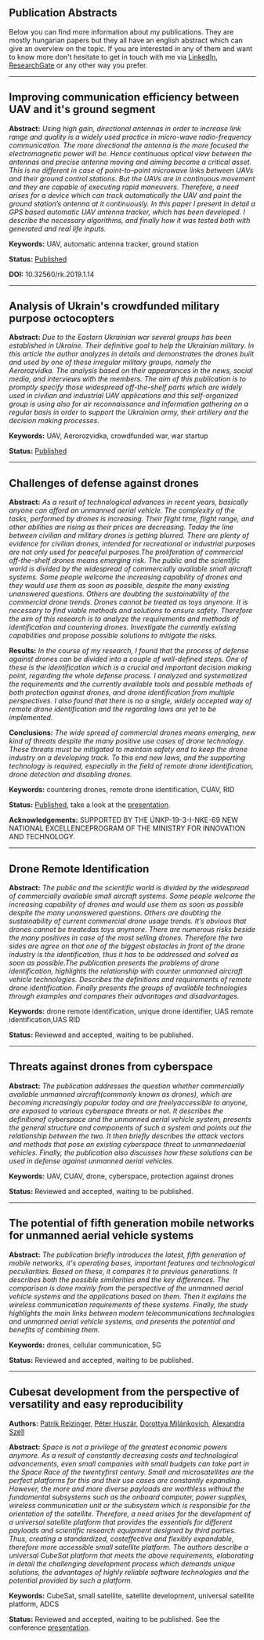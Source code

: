 ## Publication Abstracts
Below you can find more information about my publications. They are mostly hungarian papers but they all have an english abstract which can give an overview on the topic. If you are interested in any of them and want to know more don't hesitate to get in touch with me via [LinkedIn](https://www.linkedin.com/in/huszar-peter/), [ResearchGate](https://www.researchgate.net/profile/Peter_Huszar2) or any other way you prefer.

---
## Improving communication efficiency between UAV and it's ground segment
**Abstract:**
*Using high gain, directional antennas in order to increase link range and quality is a widely used practice in micro-wave radio-frequency communication. The more directional the antenna is the more focused the electromagnetic power will be. Hence continuous optical view between the antennas and precise antenna moving and aiming become a critical asset. This is no different in case of point-to–point microwave links between UAVs and their ground control stations. But the UAVs are in continuous movement and they are capable of executing rapid maneuvers. Therefore, a need arises for a device which can track automatically the UAV and point the ground station’s antenna at it continuously. In this paper I present in detail a GPS based automatic UAV antenna tracker, which has been developed. I describe the necessary algorithms, and finally how it was tested both with generated and real life inputs.*

**Keywords:** UAV, automatic antenna tracker, ground station

**Status:** [Published](https://folyoirat.ludovika.hu/index.php/reptudkoz/article/view/276)<br/>

**DOI:** 10.32560/rk.2019.1.14

---
## Analysis of Ukrain's crowdfunded military purpose octocopters
**Abstract:**
*Due to the Eastern Ukrainian war several groups has been established in Ukraine. Their definitive goal to help the Ukrainian military. In this article the author analyzes in details and demonstrates the drones built and used by one of these irregular military groups, namely the Aerorozvidka. The analysis based on their appearances in the news, social media, and interviews with the members. The aim of this publication is to promptly specify those widespread off-the-shelf parts which are widely used in civilian and industrial UAV applications and this self-organized group is using also for air reconnaissance and information gathering on a regular basis in order to support the Ukrainian army, their artillery and the decision making processes.*

**Keywords:** UAV, Aerorozvidka, crowdfunded war, war startup

**Status:** [Published](http://hadmernok.hu/192_03_huszar.pdf)

---
## Challenges of defense against drones
**Abstract:**
*As a result of technological advances in recent years, basically anyone can afford an unmanned aerial vehicle. The complexity of the tasks, performed by drones is increasing. Their flight time, flight range, and other abilities are rising as their prices are decreasing. Today the line between civilian and military drones is getting blurred. There are plenty of evidence for civilian drones, intended for recreational or industrial purposes are not only used for peaceful purposes.The proliferation of commercial off-the-shelf drones means emerging risk. The public and the scientific world is divided by the widespread of commercially available small aircraft systems. Some people welcome the increasing capability of drones and they would use them as soon as possible, despite the many existing unanswered questions. Others are doubting the sustainability of the commercial drone trends. Drones cannot be treated as toys anymore. It is necessary to find viable methods and solutions to ensure safety. Therefore the aim of this research is to analyze the requirements and methods of identification and countering drones. Investigate the currently existing capabilities and propose possible solutions to mitigate the risks.*

**Results:** *In the course of my research, I found that the process of defense against drones can be divided into a couple of well-defined steps. One of these is the identification which is a crucial and important decision making point, regarding the whole defense process. I analyzed and systematized the requirements and the currently available tools and possible methods of both protection against drones, and drone identification from multiple perspectives. I also found that there is no a single, widely accepted way of remote drone identification and the regarding laws are yet to be implemented.*

**Conclusions:** *The wide spread of commercial drones means emerging, new kind of threats despite the many positive use cases of drone technology. These threats must be mitigated to maintain safety and to keep the drone industry on a developing track. To this end new laws, and the supporting technology is required, especially in the field of remote drone identification, drone detection and disabling drones.*

**Keywords:** countering drones, remote drone identification, CUAV, RID

**Status:** [Published](http://phdpecs.hu/userfiles/files/IDK2020%20Book%20of%20Abstracts%20final.pdf), take a look at the [presentation](./pdf/Peter_Huszar_Challenges_of_defense_against_drones_IDK20_v1.pdf).

**Acknowledgements:** SUPPORTED BY THE ÚNKP-19-3-I-NKE-69 NEW NATIONAL EXCELLENCEPROGRAM OF THE MINISTRY FOR INNOVATION AND TECHNOLOGY.

---
## Drone Remote Identification
**Abstract:**
*The public and the scientific world is divided by the widespread of commercially available small aircraft systems. Some people welcome the increasing capability of drones and would use them as soon as possible despite the many unanswered questions. Others are doubting the sustainability of current commercial drone usage trends. It’s obvious that drones cannot be treatedas toys anymore. There are numerous risks beside the many positives in case of the most selling drones. Therefore the two sides are agree on that one of the biggest obstacles in front of the drone industry is the identification, thus it has to be addressed and solved as soon as possible.The publication presents the problems of drone identification, highlights the relationship with counter unmanned aircraft vehicle technologies. Describes the definitions and requirements of remote drone identification. Finally presents the groups of available technologies through examples and compares their advantages and disadvantages.*

**Keywords:** drone remote identification, unique drone identifier, UAS remote identification,UAS RID

**Status:** Reviewed and accepted, waiting to be published.

---
## Threats against drones from cyberspace
**Abstract:**
*The publication addresses the question whether commercially available unmanned aircraft(commonly known as drones), which are becoming increasingly popular today and are freelyaccessible to anyone, are exposed to various cyberspace threats or not. It describes the definitionof cyberspace and the unmanned aerial vehicle system, presents the general structure and components of such a system and points out the relationship between the two. It then briefly describes the attack vectors and methods that pose an existing cyberspace threat to unmannedaerial vehicles. Finally, the publication also discusses how these solutions can be used in defense against unmanned aerial vehicles.*

**Keywords:** UAV, CUAV, drone, cyberspace, protection against drones

**Status:** Reviewed and accepted, waiting to be published.

---
## The potential of fifth generation mobile networks for unmanned aerial vehicle systems
**Abstract:**
*The publication briefly introduces the latest, fifth generation of mobile networks, it's operating bases, important features and technological peculiarities. Based on these, it compares it to previous generations. It describes both the possible similarities and the key differences. The comparison is done mainly from the perspective of the unmanned aerial vehicle systems and the applications based on them. Then it explains the wireless communication requirements of these systems. Finally, the study highlights the main links between modern telecommunications technologies and unmanned aerial vehicle systems, and presents the potential and benefits of combining them.*

**Keywords:** drones, cellular communication, 5G

**Status:** Reviewed and accepted, waiting to be published.

---
## Cubesat development from the perspective of versatility and easy reproducibility
**Authors:** [Patrik Reizinger](http://orcid.org/0000-0001-9861-0293), [Péter Huszár](http://orcid.org/0000-0001-6169-3777), [Dorottya Milánkovich](http://orcid.org/0000-0002-8127-0242), [Alexandra Széll](http://orcid.org/0000-0002-5312-0394) 

**Abstract:**
*Space is not a privilege of the greatest economic powers anymore. As a result of constantly decreasing costs and technological advancements, even small companies with small budgets can take part in the Space Race of the twentyfirst century. Small and microsatellites are the perfect platforms for this and their use cases are constantly expanding. However, the more and more diverse payloads are worthless without the fundamental subsystems such as the onboard computer, power supplies, wireless communication unit or the subsystem which is responsible for the orientation of the satellite. Therefore, a need arises for the development of a universal satellite platform that provides the essentials for different payloads and scientific research equipment designed by third parties. Thus, creating a standardized, costeffective and flexibly expandable, therefore more accessible small satellite platform. The authors describe a universal CubeSat platform that meets the above requirements, elaborating in detail the challenging development process which demands unique solutions, the advantages of highly reliable software technologies and the potential provided by such a platform.*

**Keywords:** CubeSat, small satellite, satellite development, universal satellite platform, ADCS

**Status:** Reviewed and accepted, waiting to be published. See the conference [presentation](https://www.vrht.bme.hu/letoltes/Tanszeki_letoltheto_anyagok/Oktatok_anyagai/Egyeb_anyagok/Konferencia/MRTN20/2nap_2szek_2.pdf).




